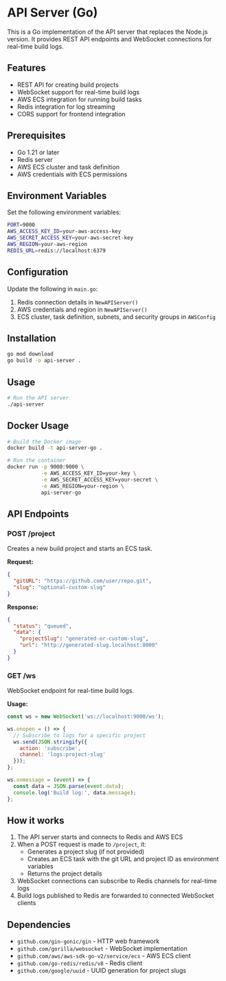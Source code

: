 # API Server (Go)

This is a Go implementation of the API server that replaces the Node.js version. It provides REST API endpoints and WebSocket connections for real-time build logs.

## Features

- REST API for creating build projects
- WebSocket support for real-time build logs
- AWS ECS integration for running build tasks
- Redis integration for log streaming
- CORS support for frontend integration

## Prerequisites

- Go 1.21 or later
- Redis server
- AWS ECS cluster and task definition
- AWS credentials with ECS permissions

## Environment Variables

Set the following environment variables:

```bash
PORT=9000
AWS_ACCESS_KEY_ID=your-aws-access-key
AWS_SECRET_ACCESS_KEY=your-aws-secret-key
AWS_REGION=your-aws-region
REDIS_URL=redis://localhost:6379
```

## Configuration

Update the following in `main.go`:

1. Redis connection details in `NewAPIServer()`
2. AWS credentials and region in `NewAPIServer()`
3. ECS cluster, task definition, subnets, and security groups in `AWSConfig`

## Installation

```bash
go mod download
go build -o api-server .
```

## Usage

```bash
# Run the API server
./api-server
```

## Docker Usage

```bash
# Build the Docker image
docker build -t api-server-go .

# Run the container
docker run -p 9000:9000 \
           -e AWS_ACCESS_KEY_ID=your-key \
           -e AWS_SECRET_ACCESS_KEY=your-secret \
           -e AWS_REGION=your-region \
           api-server-go
```

## API Endpoints

### POST /project

Creates a new build project and starts an ECS task.

**Request:**
```json
{
  "gitURL": "https://github.com/user/repo.git",
  "slug": "optional-custom-slug"
}
```

**Response:**
```json
{
  "status": "queued",
  "data": {
    "projectSlug": "generated-or-custom-slug",
    "url": "http://generated-slug.localhost:8000"
  }
}
```

### GET /ws

WebSocket endpoint for real-time build logs.

**Usage:**
```javascript
const ws = new WebSocket('ws://localhost:9000/ws');

ws.onopen = () => {
  // Subscribe to logs for a specific project
  ws.send(JSON.stringify({
    action: 'subscribe',
    channel: 'logs:project-slug'
  }));
};

ws.onmessage = (event) => {
  const data = JSON.parse(event.data);
  console.log('Build log:', data.message);
};
```

## How it works

1. The API server starts and connects to Redis and AWS ECS
2. When a POST request is made to `/project`, it:
   - Generates a project slug (if not provided)
   - Creates an ECS task with the git URL and project ID as environment variables
   - Returns the project details
3. WebSocket connections can subscribe to Redis channels for real-time logs
4. Build logs published to Redis are forwarded to connected WebSocket clients

## Dependencies

- `github.com/gin-gonic/gin` - HTTP web framework
- `github.com/gorilla/websocket` - WebSocket implementation
- `github.com/aws/aws-sdk-go-v2/service/ecs` - AWS ECS client
- `github.com/go-redis/redis/v8` - Redis client
- `github.com/google/uuid` - UUID generation for project slugs